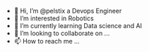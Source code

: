 - 👋 Hi, I’m @pelstix a Devops Engineer
- 👀 I’m interested in Robotics
- 🌱 I’m currently learning Data science and AI
- 💞️ I’m looking to collaborate on ...
- 📫 How to reach me ...

<!---
pelstix/pelstix is a ✨ special ✨ repository because its `README.md` (this file) appears on your GitHub profile.
You can click the Preview link to take a look at your changes.
--->
